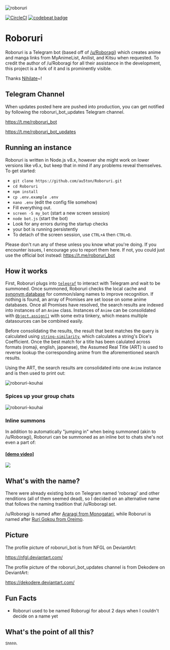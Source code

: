 ![roboruri](img/roboruri.png)

[![CircleCI](https://circleci.com/gh/au5ton/Roboruri.svg?style=svg)](https://circleci.com/gh/au5ton/Roboruri) [![codebeat badge](https://codebeat.co/badges/e01673a6-ab15-44db-a030-970f38c86351)](https://codebeat.co/projects/github-com-au5ton-roboruri-master) 

# Roboruri

Roboruri is a Telegram bot (based off of [/u/Roboragi](https://www.reddit.com/user/Roboragi/)) which creates anime and manga links from MyAnimeList, Anilist, and Kitsu when requested. To credit the author of /u/Roboragi for all their assistance in the development, this project is a fork of it and is prominently visible.

Thanks [Nihilate](https://github.com/Nihilate)~!

## Telegram Channel

When updates posted here are pushed into production, you can get notified by following the roboruri_bot_updates Telegram channel.

https://t.me/roboruri_bot

https://t.me/roboruri_bot_updates

## Running an instance

Roboruri is written in Node.js v8.x, however she might work on lower versions like v6.x, but keep that in mind if any problems reveal themselves. To get started:

- `git clone https://github.com/au5ton/Roboruri.git`
- `cd Roboruri`
- `npm install`
- `cp .env.example .env`
- `nano .env` (edit the config file somehow)
- Fill everything out.
- `screen -S my_bot` (start a new screen session)
- `node bot.js` (start the bot)
- Look for any errors during the startup checks
- your bot is running persistently
- To detach of the screen session, use `CTRL+A` then `CTRL+D`.

Please don't run any of these unless you know what you're doing. If you encounter issues, I encourage you to report them here. If not, you could just use the official bot instead: <https://t.me/roboruri_bot>

## How it works

First, Roboruri plugs into [`telegraf`](https://npmjs.com/telegraf) to interact with Telegram and wait to be summoned. Once summoned, Roboruri checks the local cache and [synonym database](https://github.com/Nihilate/Roboragi/blob/fc4c2f06bd7410a23c302529165a86a33b68f9fc/roboragi/reference.db) for common/slang names to improve recognition. If nothing is found, an array of Promises are set loose on some anime databases. Once all Promises have resolved, the search results are indexed into instances of an `Anime` class. Instances of `Anime` can be consolidated with [`Object.assign()`](https://developer.mozilla.org/en-US/docs/Web/JavaScript/Reference/Global_Objects/Object/assign) with some extra tinkery, which means multiple datasources can be combined easily.

Before consolidating the results, the result that best matches the query is calculated using [`string-similarity`](https://npmjs.com/string-similarity), which calculates a string's Dice's Coefficient. Once the best match for a title has been calulated across formats (romaji, english, japanese), the Assumed Real Title (ART) is used to reverse lookup the corresponding anime from the aforementioned search results.

Using the ART, the search results are consolidated into one `Anime` instance and is then used to print out:

![roboruri-kouhai](img/Screenshot_02.png)

### Spices up your group chats

![roboruri-kouhai](img/Screenshot_03.png)

### Inline summons

In addition to automatically "jumping in" when being summoned (akin to /u/Roboragi), Roboruri can be summoned as an inline bot to chats she's not even a part of:

#### [[demo video]](https://www.youtube.com/watch?v=tTV7xkHvmr8)

![](img/inline_demo_clip.gif)

## What's with the name?

There were already existing bots on Telegram named 'roboragi' and other renditions (all of them seemed dead), so I decided on an alternative name that follows the naming tradition that /u/Roboragi set.

/u/Roboragi is named after [Araragi from Monogatari](http://bakemonogatari.wikia.com/wiki/Koyomi_Araragi), while Roboruri is named after [Ruri Gokou from Oreimo](http://oreimo.wikia.com/wiki/Ruri_Gokou).

## Picture

The profile picture of roboruri_bot is from NFGL on DeviantArt:

https://nfgl.deviantart.com/

The profile picture of the roboruri_bot_updates channel is from Dekodere on DeviantArt:

https://dekodere.deviantart.com/

## Fun Facts

- Roboruri used to be named Roborugi for about 2 days when I couldn't decide on a name yet

## What's the point of all this?

<sub>Shhhh.</sub>
